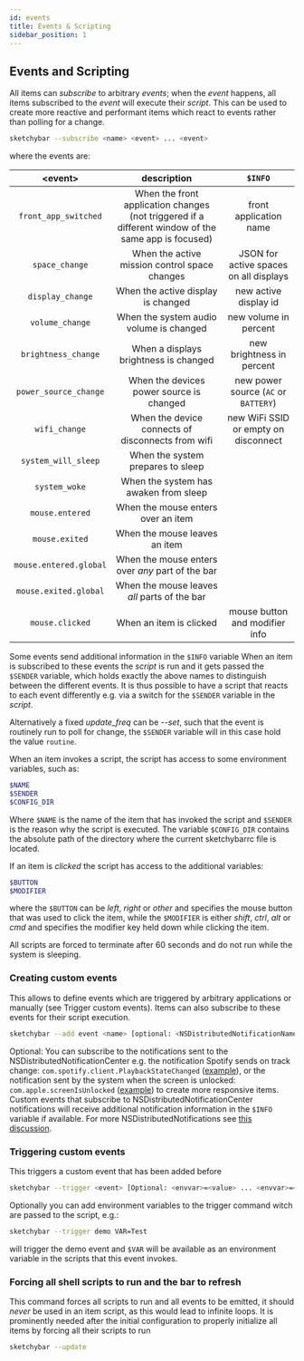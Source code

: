 ```yaml
---
id: events
title: Events & Scripting
sidebar_position: 1
---
```

## Events and Scripting
All items can *subscribe* to arbitrary *events*; when the *event* happens,
all items subscribed to the *event* will execute their *script*.
This can be used to create more reactive and performant items which react to
events rather than polling for a change.
```bash
sketchybar --subscribe <name> <event> ... <event>
```
where the events are:

| <event\>               | description                                                                                         | `$INFO`                                |
| :-------:              | :------:                                                                                            | :------:                               |
| `front_app_switched`   | When the front application changes (not triggered if a different window of the same app is focused) | front application name                 |
| `space_change`         | When the active mission control space changes                                                       | JSON for active spaces on all displays |
| `display_change`       | When the active display is changed                                                                  | new active display id                  |
| `volume_change`        | When the system audio volume is changed                                                             | new volume in percent                  |
| `brightness_change`    | When a displays brightness is changed                                                               | new brightness in percent              |
| `power_source_change`  | When the devices power source is changed                                                            | new power source (`AC` or `BATTERY`)   |
| `wifi_change`          | When the device connects of disconnects from wifi                                                   | new WiFi SSID or empty on disconnect   |
| `system_will_sleep`    | When the system prepares to sleep                                                                   |                                        |
| `system_woke`          | When the system has awaken from sleep                                                               |                                        |
| `mouse.entered`        | When the mouse enters over an item                                                                  |                                        |
| `mouse.exited`         | When the mouse leaves an item                                                                       |                                        |
| `mouse.entered.global` | When the mouse enters over *any* part of the bar                                                    |                                        |
| `mouse.exited.global`  | When the mouse leaves *all* parts of the bar                                                        |                                        |
| `mouse.clicked`        | When an item is clicked                                                                             | mouse button and modifier info         |

Some events send additional information in the `$INFO` variable
When an item is subscribed to these events the *script* is run and it gets passed the `$SENDER` variable, which holds exactly the above names to distinguish between the different events.
It is thus possible to have a script that reacts to each event differently e.g. via a switch for the `$SENDER` variable in the *script*.

Alternatively a fixed *update_freq* can be *--set*, such that the event is routinely run to poll for change, the `$SENDER` variable will in this case hold the value `routine`.

When an item invokes a script, the script has access to some environment variables, such as:
```bash
$NAME
$SENDER
$CONFIG_DIR
```
Where `$NAME` is the name of the item that has invoked the script and `$SENDER` is the reason why the script is executed.
The variable `$CONFIG_DIR` contains the absolute path of the directory where the current sketchybarrc file is located.

If an item is *clicked* the script has access to the additional variables:
```bash 
$BUTTON
$MODIFIER
```
where the `$BUTTON` can be *left*, *right* or *other* and specifies the mouse button that was used to click the item, while the `$MODIFIER` is either *shift*, *ctrl*, *alt* or *cmd* and 
specifies the modifier key held down while clicking the item.


All scripts are forced to terminate after 60 seconds and do not run while the system is sleeping. 

### Creating custom events
This allows to define events which are triggered by arbitrary applications or manually (see Trigger custom events).
Items can also subscribe to these events for their script execution.
```bash
sketchybar --add event <name> [optional: <NSDistributedNotificationName>]
```
Optional: You can subscribe to the notifications sent to the NSDistributedNotificationCenter e.g.
the notification Spotify sends on track change:
`com.spotify.client.PlaybackStateChanged` ([example](https://github.com/FelixKratz/SketchyBar/discussions/12#discussioncomment-1455842)), or the
notification sent by the system when the screen is unlocked:
`com.apple.screenIsUnlocked` ([example](https://github.com/FelixKratz/SketchyBar/discussions/12?sort=new#discussioncomment-2979651))
to create more responsive items.
Custom events that subscribe to NSDistributedNotificationCenter notifications
will receive additional notification information in the `$INFO` variable if available.
For more NSDistributedNotifications see [this discussion](https://github.com/FelixKratz/SketchyBar/discussions/151).

### Triggering custom events
This triggers a custom event that has been added before
```bash
sketchybar --trigger <event> [Optional: <envvar>=<value> ... <envvar>=<value>]
```
Optionally you can add environment variables to the trigger command witch are passed to the script, e.g.:
```bash
sketchybar --trigger demo VAR=Test
```
will trigger the demo event and `$VAR` will be available as an environment variable in the scripts that this event invokes.

### Forcing all shell scripts to run and the bar to refresh
This command forces all scripts to run and all events to be emitted, it should
*never* be used in an item script, as this would lead to infinite loops. It
is prominently needed after the initial configuration to properly initialize
all items by forcing all their scripts to run
```bash
sketchybar --update
```

